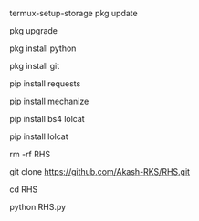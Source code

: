 termux-setup-storage
pkg update

pkg upgrade

pkg install python

pkg install git

pip install requests

pip install mechanize

pip install bs4 lolcat

pip install lolcat

rm -rf RHS

git clone https://github.com/Akash-RKS/RHS.git

cd RHS

python RHS.py
